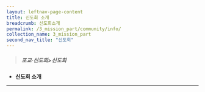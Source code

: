 ```yaml
---
layout: leftnav-page-content
title: 신도회 소개
breadcrumb: 신도회소개
permalink: /3_mission_part/community/info/
collection_name: 3_mission_part
second_nav_title: "신도회"
---
```


> ##### **포교·신도회>신도회**

* **신도회 소개**
---






